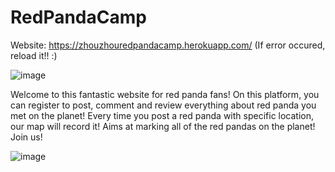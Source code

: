 # RedPandaCamp

Website: https://zhouzhouredpandacamp.herokuapp.com/
(If error occured, reload it!! :)

![image](https://user-images.githubusercontent.com/36254120/163080957-45f5e162-cb85-47fe-8088-2816e756ddfe.png)


Welcome to this fantastic website for red panda fans! On this platform, you can register to post, comment and review everything about red panda you met on the planet!
Every time you post a red panda with specific location, our map will record it!
Aims at marking all of the red pandas on the planet!
Join us!

![image](https://user-images.githubusercontent.com/36254120/163081198-b7c7da9e-87eb-4b38-a85f-9a4f2e6a2531.png)

